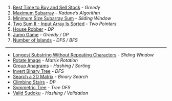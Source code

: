 
1. [Best Time to Buy and Sell Stock](https://leetcode.com/problems/best-time-to-buy-and-sell-stock/) - *Greedy*
2. [Maximum Subarray](https://leetcode.com/problems/maximum-subarray/) - *Kadane’s Algorithm*
3. [Minimum Size Subarray Sum](https://leetcode.com/problems/minimum-size-subarray-sum/) - *Sliding Window*
4. [Two Sum II - Input Array Is Sorted](https://leetcode.com/problems/two-sum-ii-input-array-is-sorted/) - *Two Pointers*
5. [House Robber](https://leetcode.com/problems/house-robber/) - *DP*
6. [Jump Game](https://leetcode.com/problems/jump-game/) - *Greedy / DP*
7. [Number of Islands](https://leetcode.com/problems/number-of-islands/) - *DFS / BFS*

---

- [Longest Substring Without Repeating Characters](https://leetcode.com/problems/longest-substring-without-repeating-characters/) - *Sliding Window*
- [Rotate Image](https://leetcode.com/problems/rotate-image/) - *Matrix Rotation*
- [Group Anagrams](https://leetcode.com/problems/group-anagrams/) - *Hashing / Sorting*
- [Invert Binary Tree](https://leetcode.com/problems/invert-binary-tree/) - *DFS*
- [Search a 2D Matrix](https://leetcode.com/problems/search-a-2d-matrix/) - *Binary Search*
- [Climbing Stairs](https://leetcode.com/problems/climbing-stairs/) - *DP*
- [Symmetric Tree](https://leetcode.com/problems/symmetric-tree/) - *Tree DFS*
- [Valid Sudoku](https://leetcode.com/problems/valid-sudoku/) - *Hashing / Validation*

